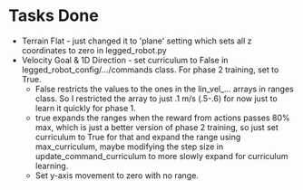 # Tasks Done
 - Terrain Flat - just changed it to 'plane' setting which sets all z coordinates to zero in legged_robot.py
 - Velocity Goal & 1D Direction - set curriculum to False in legged_robot_config/.../commands class. For phase 2 training, set to True.
    - False restricts the values to the ones in the lin_vel_... arrays in ranges class. So I restricted the array to just .1 m/s (.5-.6) for now just to learn it quickly for phase 1.
    - true expands the ranges when the reward from actions passes 80% max, which is just a better version of phase 2 training, so just set curriculum to True for that and expand the range using max_curriculum, maybe modifying the step size in update_command_curriculum to more slowly expand for curriculum learning.
    - Set y-axis movement to zero with no range.